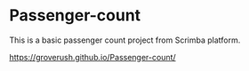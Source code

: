 # Passenger-count

This is a basic passenger count project from Scrimba platform.

https://groverush.github.io/Passenger-count/
